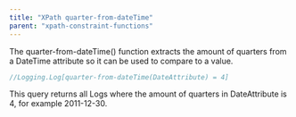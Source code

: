 ```yaml
---
title: "XPath quarter-from-dateTime"
parent: "xpath-constraint-functions"
---
```



The quarter-from-dateTime() function extracts the amount of quarters from a DateTime attribute so it can be used to compare to a value.

```java
//Logging.Log[quarter-from-dateTime(DateAttribute) = 4]
```

This query returns all Logs where the amount of quarters in DateAttribute is 4, for example 2011-12-30.
